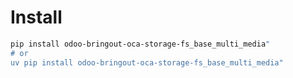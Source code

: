 # Install

```bash
pip install odoo-bringout-oca-storage-fs_base_multi_media"
# or
uv pip install odoo-bringout-oca-storage-fs_base_multi_media"
```
